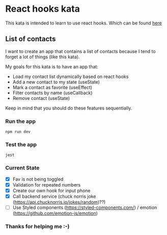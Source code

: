 # React hooks kata

This kata is intended to learn to use react hooks. Which can be found [here](https://reactjs.org/docs/hooks-reference.html)

## List of contacts

I want to create an app that contains a list of contacts because I tend to forget a lot of things (like this kata).

My goals for this kata is to have an app that:

- Load my contact list dynamically based on react hooks
- Add a new contact to my state (useState)
- Mark a contact as favorite (useEffect)
- Filter contacts by name (useCallback)
- Remove contact (useState)

Keep in mind that you should do these features sequentially.

### Run the app
```npm run dev```

### Test the app
```jest```

### Current State
* [X] Fav is not being toggled
* [X] Validation for repeated numbers
* [X] Create our own hook for input phone 
* [X] Call backend service (chuck norris joke (https://api.chucknorris.io/jokes/random)??)  
* [ ] Use Styled components (https://styled-components.com/) / emotion (https://github.com/emotion-js/emotion)  

### Thanks for helping me :-)
